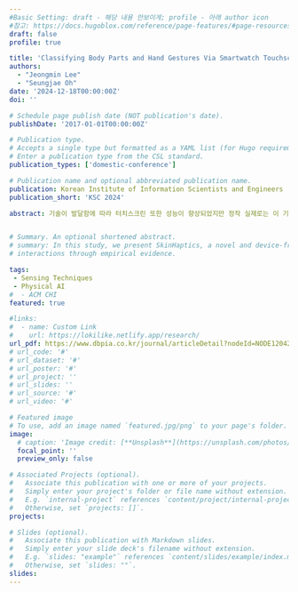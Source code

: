 ```yaml
---
#Basic Setting: draft - 해당 내용 안보이게; profile - 아래 author icon
#참고: https://docs.hugoblox.com/reference/page-features/#page-resources-attachments-and-links
draft: false 
profile: true

title: 'Classifying Body Parts and Hand Gestures Via Smartwatch Touchscreen'
authors:
  - "Jeongmin Lee"
  - "Seungjae Oh"
date: '2024-12-18T00:00:00Z'
doi: ''

# Schedule page publish date (NOT publication's date).
publishDate: '2017-01-01T00:00:00Z'

# Publication type.
# Accepts a single type but formatted as a YAML list (for Hugo requirements).
# Enter a publication type from the CSL standard.
publication_types: ['domestic-conference']

# Publication name and optional abbreviated publication name.
publication: Korean Institute of Information Scientists and Engineers
publication_short: 'KSC 2024'

abstract: 기술이 발달함에 따라 터치스크린 또한 성능이 향상되었지만 정작 실제로는 이 기능들을 제대로 활용하지 못하고 있다. 특히 이 문제는 크기가 너무 작아서 터치스크린으로 정확한 조작을 하기 힘든 스마트워치에서 빈번히 발생한다. 때문에 스마트워치 터치스크린을 통한 신체 부위와 손 제스처 판별 기술을 제안하여 터치 제스처의 확장을 기대하고자 한다. 해당 기술을 구현하기 위해 가공되지 않은 터치 데이터를 취득하였으며, 이를 위해 스마트워치 커널의 터치드라이버를 변형하였다. 이후 8개의 데이터 라벨에 대하여 총 2600여 개의 데이터를 수집하였으며, 이렇게 얻어진 데이터를 이용하여 합성곱 신경망을 학습시켰다. 학습시킨 모델은 89.4%의 정확도로 신체 부위와 손 제스처들을 구분하였다.


# Summary. An optional shortened abstract.
# summary: In this study, we present SkinHaptics, a novel and device-free haptic methodology to facilitate self-haptic
# interactions through empirical evidence.

tags:
 - Sensing Techniques
 - Physical AI
#  - ACM CHI
featured: true

#links:
#  - name: Custom Link
#    url: https://lokilike.netlify.app/research/
url_pdf: https://www.dbpia.co.kr/journal/articleDetail?nodeId=NODE12042212
# url_code: '#'
# url_dataset: '#'
# url_poster: '#'
# url_project: ''
# url_slides: ''
# url_source: '#'
# url_video: '#'

# Featured image
# To use, add an image named `featured.jpg/png` to your page's folder.
image:
  # caption: 'Image credit: [**Unsplash**](https://unsplash.com/photos/pLCdAaMFLTE)'
  focal_point: ''
  preview_only: false

# Associated Projects (optional).
#   Associate this publication with one or more of your projects.
#   Simply enter your project's folder or file name without extension.
#   E.g. `internal-project` references `content/project/internal-project/index.md`.
#   Otherwise, set `projects: []`.
projects:

# Slides (optional).
#   Associate this publication with Markdown slides.
#   Simply enter your slide deck's filename without extension.
#   E.g. `slides: "example"` references `content/slides/example/index.md`.
#   Otherwise, set `slides: ""`.
slides:
---
```


<!-- {{% callout note %}}
Click the _Cite_ button above to demo the feature to enable visitors to import publication metadata into their reference management software.
{{% /callout %}} -->

<!-- Supplementary notes can be added here, including [code and math](https://wowchemy.com/docs/content/writing-markdown-latex/). -->
